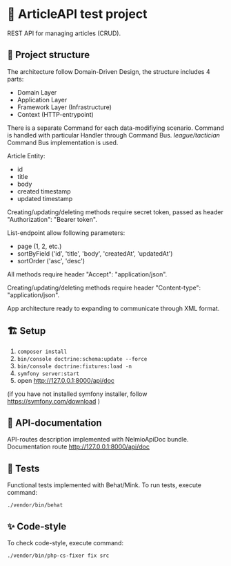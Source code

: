 # 🚀 ArticleAPI test project

REST API for managing articles (CRUD).

## 🧱 Project structure

The architecture follow Domain-Driven Design, the structure includes 4 parts:
- Domain Layer
- Application Layer
- Framework Layer (Infrastructure)
- Context (HTTP-entrypoint)

There is a separate Command for each data-modifiying scenario. Command is handled with particular Handler through Command Bus. *league/tactician* Command Bus implementation is used.

Article Entity:
- id
- title
- body
- created timestamp
- updated timestamp
  
Creating/updating/deleting methods require secret token, passed as header "Authorization": "Bearer token".

List-endpoint allow following parameters:
- page (1, 2, etc.)
- sortByField ('id', 'title', 'body', 'createdAt', 'updatedAt')
- sortOrder ('asc', 'desc') 

All methods require header "Accept": "application/json". 

Creating/updating/deleting methods require header "Content-type": "application/json".

App architecture ready to expanding to communicate through XML format.

## 🏗️ Setup

1. `composer install`
2. `bin/console doctrine:schema:update --force`
3. `bin/console doctrine:fixtures:load -n`
4. `symfony server:start`
5. open http://127.0.0.1:8000/api/doc

(if you have not installed symfony installer, follow https://symfony.com/download )

## 📝 API-documentation

API-routes description implemented with NelmioApiDoc bundle. Documentation route http://127.0.0.1:8000/api/doc

## 🧪 Tests

Functional tests implemented with Behat/Mink. To run tests, execute command:

`./vendor/bin/behat`

## ✨ Code-style

To check code-style, execute command:

`./vendor/bin/php-cs-fixer fix src`
